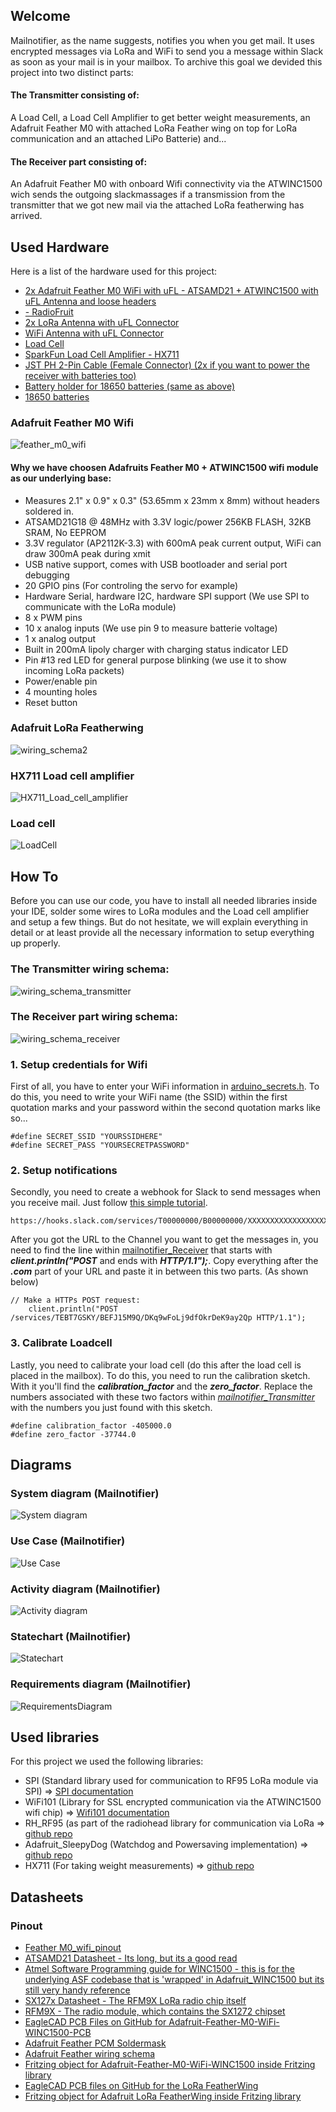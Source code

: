## Welcome

Mailnotifier, as the name suggests, notifies you when you get mail. It uses encrypted messages via LoRa and WiFi to send you a message within Slack as soon as your mail is in your mailbox. To archive this goal we devided this project into two distinct parts:

#### The Transmitter consisting of:
A Load Cell, a Load Cell Amplifier to get better weight measurements, an Adafruit Feather M0 with attached LoRa Feather wing on top for LoRa communication and an attached LiPo Batterie) and...

#### The Receiver part consisting of:
An Adafruit Feather M0 with onboard Wifi connectivity via the ATWINC1500 wich sends the outgoing slackmassages if a transmission from the transmitter that we got new mail via the attached LoRa featherwing has arrived.

## Used Hardware

Here is a list of the hardware used for this project:
- [2x Adafruit Feather M0 WiFi with uFL - ATSAMD21 + ATWINC1500 with uFL Antenna and loose headers](https://www.adafruit.com/product/3061)
- [ - RadioFruit](https://www.adafruit.com/product/3231)
- [2x LoRa Antenna with uFL Connector](https://www.adafruit.com/product/1661)
- [WiFi Antenna with uFL Connector](https://www.adafruit.com/product/2308)
- [Load Cell](https://www.amazon.de/dp/B076PZFRDM)
- [SparkFun Load Cell Amplifier - HX711](https://www.sparkfun.com/products/13879)
- [JST PH 2-Pin Cable (Female Connector) (2x if you want to power the receiver with batteries too)](https://www.adafruit.com/product/261)
- [Battery holder for 18650 batteries (same as above)](https://www.mouser.de/ProductDetail/Keystone-Electronics/1043?qs=sGAEpiMZZMvxqoKe%252bDjhru3bNJqZAwi1iQWc%2fA0A0JQ%3d)
- [18650 batteries](https://www.adafruit.com/product/353)

### Adafruit Feather M0 Wifi
![feather_m0_wifi](images/Adafruit-Feather-M0-WiFi---.png)

#### Why we have choosen Adafruits Feather M0 + ATWINC1500 wifi module as our underlying base:
* Measures 2.1" x 0.9" x 0.3" (53.65mm x 23mm x 8mm) without headers soldered in.
* ATSAMD21G18 @ 48MHz with 3.3V logic/power
256KB FLASH, 32KB SRAM, No EEPROM
* 3.3V regulator (AP2112K-3.3) with 600mA peak current output, WiFi can draw 300mA peak during xmit
* USB native support, comes with USB bootloader and serial port debugging
* 20 GPIO pins (For controling the servo for example)
* Hardware Serial, hardware I2C, hardware SPI support (We use SPI to communicate with the LoRa module)
* 8 x PWM pins
* 10 x analog inputs (We use pin 9 to measure batterie voltage)
* 1 x analog output
* Built in 200mA lipoly charger with charging status indicator LED
* Pin #13 red LED for general purpose blinking (we use it to show incoming LoRa packets)
* Power/enable pin
* 4 mounting holes
* Reset button

### Adafruit LoRa Featherwing
![wiring_schema2](images/wiring_schema2.png)

### HX711 Load cell amplifier
![HX711_Load_cell_amplifier](images/HX711_Load_cell_amplifier.png)

### Load cell
![LoadCell](images/LoadCell.png)

## How To

Before you can use our code, you have to install all needed libraries inside your IDE, solder some wires to LoRa modules and the Load cell amplifier and setup a few things. But do not hesitate, we will explain everything in detail or at least provide all the necessary information to setup everything up properly.

### The Transmitter wiring schema:
![wiring_schema_transmitter](images/wiring_schema_base.png)

### The Receiver part wiring schema:
![wiring_schema_receiver](images/Receiver_wiring_schema2.png)

### 1. Setup credentials for Wifi
First of all, you have to enter your WiFi information in [arduino_secrets.h](/code/mailnotifier_Receiver/arduino_secrets.h). To do this, you need to write your WiFi name (the SSID) within the first quotation marks and your password within the second quotation marks like so...

```
#define SECRET_SSID "YOURSSIDHERE"
#define SECRET_PASS "YOURSECRETPASSWORD"
```

### 2. Setup notifications
Secondly, you need to create a webhook for Slack to send messages when you receive mail. Just follow [this simple tutorial](https://api.slack.com/incoming-webhooks).

```
https://hooks.slack.com/services/T00000000/B00000000/XXXXXXXXXXXXXXXXXXXXXXXX
```

After you got the URL to the Channel you want to get the messages in, you need to find the line within [mailnotifier_Receiver](https://github.com/IoT-Lab-Minden/mailnotifier/blob/master/code/mailnotifier_Receiver/mailnotifier_Receiver.ino) that starts with **_client.println("POST_** and ends with **_HTTP/1.1");_**. Copy everything after the **_.com_** part of your URL and paste it in between this two parts. (As shown below)

```
// Make a HTTPs POST request:
    client.println("POST /services/TEBT7GSKY/BEFJ15M9Q/DKq9wFoLj9dfOkrDeK9ay2Qp HTTP/1.1");
```

### 3. Calibrate Loadcell
Lastly, you need to calibrate your load cell (do this after the load cell is placed in the mailbox). To do this, you need to run the calibration sketch. With it you'll find the **_calibration_factor_** and the **_zero_factor_**. Replace the numbers associated with these two factors within [*mailnotifier_Transmitter*](https://github.com/IoT-Lab-Minden/mailnotifier/blob/master/code/mailnotifier_Transmitter/mailnotifier_Transmitter.ino) with the numbers you just found with this sketch.

```
#define calibration_factor -405000.0
#define zero_factor -37744.0
```

## Diagrams

### System diagram (Mailnotifier)
![System diagram](Diagrams/system_diagram.svg "System diagram")

### Use Case (Mailnotifier)
![Use Case](Diagrams/UseCase.png "Use Case")

### Activity diagram (Mailnotifier)
![Activity diagram](Diagrams/ActivityDiagram.png "Activity diagram")

### Statechart (Mailnotifier)
![Statechart](Diagrams/StateChart.png "Statechart")

### Requirements diagram (Mailnotifier)
![RequirementsDiagram](Diagrams/RequirementsDiagram.svg "RequirementsDiagram")

## Used libraries

For this project we used the following libraries:
- SPI (Standard library used for communication to RF95 LoRa module via SPI) => [SPI documentation](https://www.arduino.cc/en/Reference/SPI)
- WiFi101 (Library for SSL encrypted communication via the ATWINC1500 wifi chip) =>
[Wifi101 documentation](https://www.arduino.cc/en/Reference/WiFi101)
- RH_RF95 (as part of the radiohead library for communication via LoRa => [github repo](https://github.com/adafruit/RadioHead)
- Adafruit_SleepyDog (Watchdog and Powersaving implementation) => [github repo](https://github.com/adafruit/Adafruit_SleepyDog)
- HX711 (For taking weight measurements) => [github repo](https://github.com/bogde/HX711)

## Datasheets

### Pinout
* [Feather M0_wifi_pinout](images/feather_m0_wifi_pinout_v1.2-1.png)
* [ATSAMD21 Datasheet - Its long, but its a good read](https://cdn-learn.adafruit.com/assets/assets/000/030/130/original/atmel-42181-sam-d21_datasheet.pdf?1453847579)
* [Atmel Software Programming guide for WINC1500 - this is for the underlying ASF codebase that is 'wrapped' in Adafruit_WINC1500 but its still very handy reference](https://cdn-learn.adafruit.com/assets/assets/000/030/129/original/atmel-42418-software-programming-guide-for-atwinc1500-wifi-using-samd21-xplained-pro_userguide.pdf?1453847486)
* [SX127x Datasheet - The RFM9X LoRa radio chip itself](https://cdn-shop.adafruit.com/product-files/3179/sx1276_77_78_79.pdf)
* [RFM9X - The radio module, which contains the SX1272 chipset](https://cdn-learn.adafruit.com/assets/assets/000/031/659/original/RFM95_96_97_98W.pdf?1460518717)
* [EagleCAD PCB Files on GitHub for Adafruit-Feather-M0-WiFi-WINC1500-PCB](https://github.com/adafruit/Adafruit-Feather-M0-WiFi-WINC1500-PCB)
* [Adafruit Feather PCM Soldermask](datasheets/feather_fabprint.png "Feather_fabprint")
* [Adafruit Feather wiring schema](datasheets/feather_schem.png "feather_schem")
* [Fritzing object for Adafruit-Feather-M0-WiFi-WINC1500 inside Fritzing library](https://github.com/adafruit/Fritzing-Library/tree/master/parts)
* [EagleCAD PCB files on GitHub for the LoRa FeatherWing](https://github.com/adafruit/Adafruit-Radio-FeatherWing-PCB)
* [Fritzing object for Adafruit LoRa FeatherWing inside Fritzing library](https://github.com/adafruit/Fritzing-Library)
